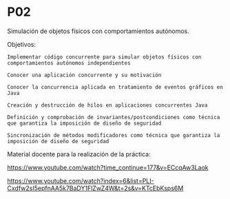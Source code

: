# P02

Simulación de objetos físicos con comportamientos autónomos.

Objetivos:

    Implementar código concurrente para simular objetos físicos con comportamientos autónomos independientes

    Conocer una aplicación concurrente y su motivación

    Conocer la concurrencia aplicada en tratamiento de eventos gráficos en Java

    Creación y destrucción de hilos en aplicaciones concurrentes Java

    Definición y comprobación de invariantes/postcondiciones como técnica que garantiza la imposición de diseño de seguridad

    Sincronización de métodos modificadores como técnica que garantiza la imposición de diseño de seguridad


Material docente para la realización de la práctica:

https://www.youtube.com/watch?time_continue=177&v=ECcqAw3Laok

https://www.youtube.com/watch?index=6&list=PLI-Cxdfw2sI5epfnAA5k7BaDY1FlZwZ4W&t=2s&v=KTcEbKsps6M

